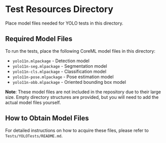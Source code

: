# Test Resources Directory

Place model files needed for YOLO tests in this directory.

## Required Model Files

To run the tests, place the following CoreML model files in this directory:

- `yolo11n.mlpackage` - Detection model
- `yolo11n-seg.mlpackage` - Segmentation model
- `yolo11n-cls.mlpackage` - Classification model
- `yolo11n-pose.mlpackage` - Pose estimation model
- `yolo11n-obb.mlpackage` - Oriented bounding box model

**Note**: These model files are not included in the repository due to their large size. Empty directory structures are provided, but you will need to add the actual model files yourself.

## How to Obtain Model Files

For detailed instructions on how to acquire these files, please refer to `Tests/YOLOTests/README.md`.